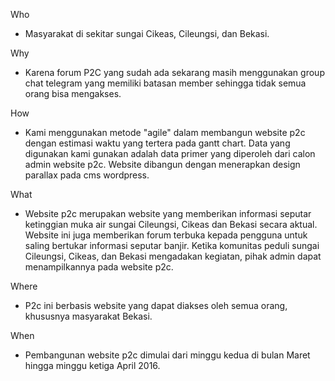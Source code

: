 Who
+ Masyarakat di sekitar sungai Cikeas, Cileungsi, dan Bekasi.

Why
+ Karena forum P2C yang sudah ada sekarang masih menggunakan group chat telegram yang memiliki batasan member sehingga tidak semua orang bisa mengakses.

How
+ Kami menggunakan metode "agile" dalam membangun website p2c dengan estimasi waktu yang tertera pada gantt chart. Data yang digunakan kami gunakan adalah data primer yang diperoleh dari calon admin website p2c. Website dibangun dengan menerapkan design parallax pada cms wordpress. 

What
+ Website p2c merupakan website yang memberikan informasi seputar ketinggian muka air sungai Cileungsi, Cikeas dan Bekasi secara aktual. Website ini juga memberikan forum terbuka kepada pengguna untuk saling bertukar informasi seputar banjir. Ketika komunitas peduli sungai Cileungsi, Cikeas, dan Bekasi mengadakan kegiatan, pihak admin dapat menampilkannya pada website p2c.

Where
+ P2c ini berbasis website yang dapat diakses oleh semua orang, khususnya masyarakat Bekasi.

When
+ Pembangunan website p2c dimulai dari minggu kedua di bulan Maret hingga minggu ketiga April 2016.
